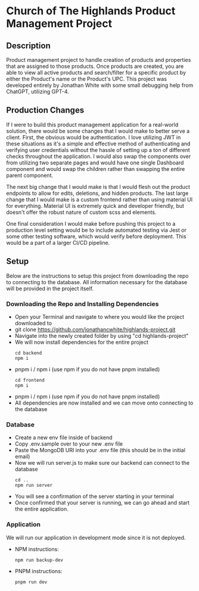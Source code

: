 # Church of The Highlands Product Management Project

## Description

Product management project to handle creation of products and properties that are assigned to those products. Once products are created, you are able to view all active products and search/filter for a specific product by either the Product's name or the Product's UPC. This project was developed entirely by Jonathan White with some small debugging help from ChatGPT, utilizing GPT-4.

## Production Changes

If I were to build this product management application for a real-world solution, there would be some changes that I would make to better serve a client. First, the obvious would be authentication. I love utilizing JWT in these situations as it's a simple and effective method of authenticating and verifying user credentials without the hassle of setting up a ton of different checks throughout the application. I would also swap the components over from utilizing two separate pages and would have one single Dashboard component and would swap the children rather than swapping the entire parent component.

The next big change that I would make is that I would flesh out the product endpoints to allow for edits, deletions, and hidden products. The last large change that I would make is a custom frontend rather than using material UI for everything. Material UI is extremely quick and developer friendly, but doesn't offer the robust nature of custom scss and elements.

One final consideration I would make before pushing this project to a production level setting would be to include automated testing via Jest or some other testing software, which would verify before deployment. This would be a part of a larger CI/CD pipeline.

## Setup

Below are the instructions to setup this project from downloading the repo to connecting to the database. All information necessary for the database will be provided in the project itself.

### Downloading the Repo and Installing Dependencies

-   Open your Terminal and navigate to where you would like the project downloaded to
-   git clone https://github.com/jonathancwhite/highlands-project.git
-   Navigate into the newly created folder by using "cd highlands-project"
-   We will now install dependencies for the entire project
    ```
    cd backend
    npm i
    ```
-   pnpm i / npm i (use npm if you do not have pnpm installed)
    ```
    cd frontend
    npm i
    ```
-   pnpm i / npm i (use npm if you do not have pnpm installed)
-   All dependencies are now installed and we can move onto connecting to the database

### Database

-   Create a new env file inside of backend
-   Copy .env.sample over to your new .env file
-   Paste the MongoDB URI into your .env file (this should be in the initial email)
-   Now we will run server.js to make sure our backend can connect to the database
    ```
    cd ..
    npm run server
    ```
-   You will see a confirmation of the server starting in your terminal
-   Once confirmed that your server is running, we can go ahead and start the entire application.

### Application

We will run our application in development mode since it is not deployed.

-   NPM instructions:
    ```
    npm run backup-dev
    ```
-   PNPM instructions:
    ```
    pnpm run dev
    ```
